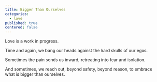 ```yaml
---
title: Bigger Than Ourselves
categories:
  - love
published: true
centered: false
---
```


Love is a work in progress.

Time and again,
we bang our heads
against the hard skulls
of our egos.

Sometimes the pain
sends us inward,
retreating into fear
and isolation.

And sometimes,
we reach out,
beyond safety,
beyond reason,
to embrace
what is bigger
than ourselves.
